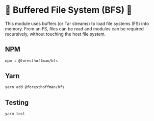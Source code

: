 # 📜 Buffered File System (BFS) 📜

This module uses buffers (or Tar streams) to load file systems (FS) into memory. From an FS, files can be read and modules can be required recursively, without touching the host file system.

## NPM

```bash
npm i @foresthoffman/bfs
```

## Yarn

```bash
yarn add @foresthoffman/bfs
```

## Testing

```
yarn test
```